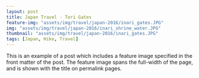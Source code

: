 ```yaml
---
layout: post
title: Japan Travel - Tori Gates
feature-img: "assets/img/travel/japan-2016/inari_gates.JPG"
img: "assets/img/travel/japan-2016/inari_shrine_water.JPG"
thumbnail: "assets/img/travel/japan-2016/inari_gates.JPG"
tags: [Japan, Hike, Travel]
---
```

This is an example of a post which includes a feature image specified in the front matter of the post. The feature image spans the full-width of the page, and is shown with the title on permalink pages.

